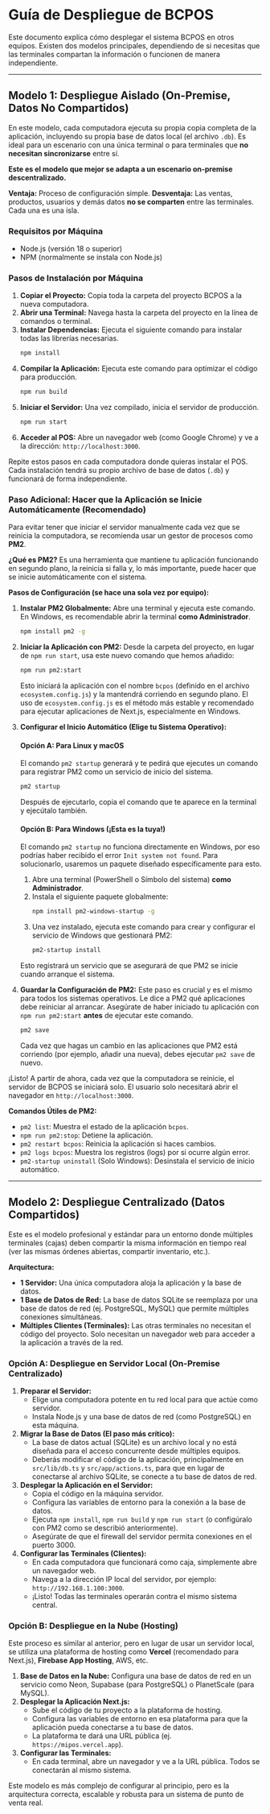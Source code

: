 
# Guía de Despliegue de BCPOS

Este documento explica cómo desplegar el sistema BCPOS en otros equipos. Existen dos modelos principales, dependiendo de si necesitas que las terminales compartan la información o funcionen de manera independiente.

---

## Modelo 1: Despliegue Aislado (On-Premise, Datos No Compartidos)

En este modelo, cada computadora ejecuta su propia copia completa de la aplicación, incluyendo su propia base de datos local (el archivo `.db`). Es ideal para un escenario con una única terminal o para terminales que **no necesitan sincronizarse** entre sí.

**Este es el modelo que mejor se adapta a un escenario on-premise descentralizado.**

**Ventaja:** Proceso de configuración simple.
**Desventaja:** Las ventas, productos, usuarios y demás datos **no se comparten** entre las terminales. Cada una es una isla.

### Requisitos por Máquina

*   Node.js (versión 18 o superior)
*   NPM (normalmente se instala con Node.js)

### Pasos de Instalación por Máquina

1.  **Copiar el Proyecto:** Copia toda la carpeta del proyecto BCPOS a la nueva computadora.
2.  **Abrir una Terminal:** Navega hasta la carpeta del proyecto en la línea de comandos o terminal.
3.  **Instalar Dependencias:** Ejecuta el siguiente comando para instalar todas las librerías necesarias.
    ```bash
    npm install
    ```
4.  **Compilar la Aplicación:** Ejecuta este comando para optimizar el código para producción.
    ```bash
    npm run build
    ```
5.  **Iniciar el Servidor:** Una vez compilado, inicia el servidor de producción.
    ```bash
    npm run start
    ```
6.  **Acceder al POS:** Abre un navegador web (como Google Chrome) y ve a la dirección: `http://localhost:3000`.

Repite estos pasos en cada computadora donde quieras instalar el POS. Cada instalación tendrá su propio archivo de base de datos (`.db`) y funcionará de forma independiente.

### Paso Adicional: Hacer que la Aplicación se Inicie Automáticamente (Recomendado)

Para evitar tener que iniciar el servidor manualmente cada vez que se reinicia la computadora, se recomienda usar un gestor de procesos como **PM2**.

**¿Qué es PM2?** Es una herramienta que mantiene tu aplicación funcionando en segundo plano, la reinicia si falla y, lo más importante, puede hacer que se inicie automáticamente con el sistema.

**Pasos de Configuración (se hace una sola vez por equipo):**

1.  **Instalar PM2 Globalmente:** Abre una terminal y ejecuta este comando. En Windows, es recomendable abrir la terminal **como Administrador**.
    ```bash
    npm install pm2 -g
    ```

2.  **Iniciar la Aplicación con PM2:** Desde la carpeta del proyecto, en lugar de `npm run start`, usa este nuevo comando que hemos añadido:
    ```bash
    npm run pm2:start
    ```
    Esto iniciará la aplicación con el nombre `bcpos` (definido en el archivo `ecosystem.config.js`) y la mantendrá corriendo en segundo plano. El uso de `ecosystem.config.js` es el método más estable y recomendado para ejecutar aplicaciones de Next.js, especialmente en Windows.

3.  **Configurar el Inicio Automático (Elige tu Sistema Operativo):**

    #### **Opción A: Para Linux y macOS**
    El comando `pm2 startup` generará y te pedirá que ejecutes un comando para registrar PM2 como un servicio de inicio del sistema.
    ```bash
    pm2 startup
    ```
    Después de ejecutarlo, copia el comando que te aparece en la terminal y ejecútalo también.

    #### **Opción B: Para Windows (¡Esta es la tuya!)**
    El comando `pm2 startup` no funciona directamente en Windows, por eso podrías haber recibido el error `Init system not found`. Para solucionarlo, usaremos un paquete diseñado específicamente para esto.

    1.  Abre una terminal (PowerShell o Símbolo del sistema) **como Administrador**.
    2.  Instala el siguiente paquete globalmente:
        ```bash
        npm install pm2-windows-startup -g
        ```
    3.  Una vez instalado, ejecuta este comando para crear y configurar el servicio de Windows que gestionará PM2:
        ```bash
        pm2-startup install
        ```
    Esto registrará un servicio que se asegurará de que PM2 se inicie cuando arranque el sistema.

4.  **Guardar la Configuración de PM2:** Este paso es crucial y es el mismo para todos los sistemas operativos. Le dice a PM2 qué aplicaciones debe reiniciar al arrancar. Asegúrate de haber iniciado tu aplicación con `npm run pm2:start` **antes** de ejecutar este comando.
    ```bash
    pm2 save
    ```
    Cada vez que hagas un cambio en las aplicaciones que PM2 está corriendo (por ejemplo, añadir una nueva), debes ejecutar `pm2 save` de nuevo.

¡Listo! A partir de ahora, cada vez que la computadora se reinicie, el servidor de BCPOS se iniciará solo. El usuario solo necesitará abrir el navegador en `http://localhost:3000`.

**Comandos Útiles de PM2:**

*   `pm2 list`: Muestra el estado de la aplicación `bcpos`.
*   `npm run pm2:stop`: Detiene la aplicación.
*   `pm2 restart bcpos`: Reinicia la aplicación si haces cambios.
*   `pm2 logs bcpos`: Muestra los registros (logs) por si ocurre algún error.
*   `pm2-startup uninstall` (Solo Windows): Desinstala el servicio de inicio automático.

---

## Modelo 2: Despliegue Centralizado (Datos Compartidos)

Este es el modelo profesional y estándar para un entorno donde múltiples terminales (cajas) deben compartir la misma información en tiempo real (ver las mismas órdenes abiertas, compartir inventario, etc.).

**Arquitectura:**
*   **1 Servidor:** Una única computadora aloja la aplicación y la base de datos.
*   **1 Base de Datos de Red:** La base de datos SQLite se reemplaza por una base de datos de red (ej. PostgreSQL, MySQL) que permite múltiples conexiones simultáneas.
*   **Múltiples Clientes (Terminales):** Las otras terminales no necesitan el código del proyecto. Solo necesitan un navegador web para acceder a la aplicación a través de la red.

### Opción A: Despliegue en Servidor Local (On-Premise Centralizado)

1.  **Preparar el Servidor:**
    *   Elige una computadora potente en tu red local para que actúe como servidor.
    *   Instala Node.js y una base de datos de red (como PostgreSQL) en esta máquina.
2.  **Migrar la Base de Datos (El paso más crítico):**
    *   La base de datos actual (SQLite) es un archivo local y no está diseñada para el acceso concurrente desde múltiples equipos.
    *   Deberás modificar el código de la aplicación, principalmente en `src/lib/db.ts` y `src/app/actions.ts`, para que en lugar de conectarse al archivo SQLite, se conecte a tu base de datos de red.
3.  **Desplegar la Aplicación en el Servidor:**
    *   Copia el código en la máquina servidor.
    *   Configura las variables de entorno para la conexión a la base de datos.
    *   Ejecuta `npm install`, `npm run build` y `npm run start` (o configúralo con PM2 como se describió anteriormente).
    *   Asegúrate de que el firewall del servidor permita conexiones en el puerto 3000.
4.  **Configurar las Terminales (Clientes):**
    *   En cada computadora que funcionará como caja, simplemente abre un navegador web.
    *   Navega a la dirección IP local del servidor, por ejemplo: `http://192.168.1.100:3000`.
    *   ¡Listo! Todas las terminales operarán contra el mismo sistema central.

### Opción B: Despliegue en la Nube (Hosting)

Este proceso es similar al anterior, pero en lugar de usar un servidor local, se utiliza una plataforma de hosting como **Vercel** (recomendado para Next.js), **Firebase App Hosting**, AWS, etc.

1.  **Base de Datos en la Nube:** Configura una base de datos de red en un servicio como Neon, Supabase (para PostgreSQL) o PlanetScale (para MySQL).
2.  **Desplegar la Aplicación Next.js:**
    *   Sube el código de tu proyecto a la plataforma de hosting.
    *   Configura las variables de entorno en esa plataforma para que la aplicación pueda conectarse a tu base de datos.
    *   La plataforma te dará una URL pública (ej. `https://mipos.vercel.app`).
3.  **Configurar las Terminales:**
    *   En cada terminal, abre un navegador y ve a la URL pública. Todos se conectarán al mismo sistema.

Este modelo es más complejo de configurar al principio, pero es la arquitectura correcta, escalable y robusta para un sistema de punto de venta real.
